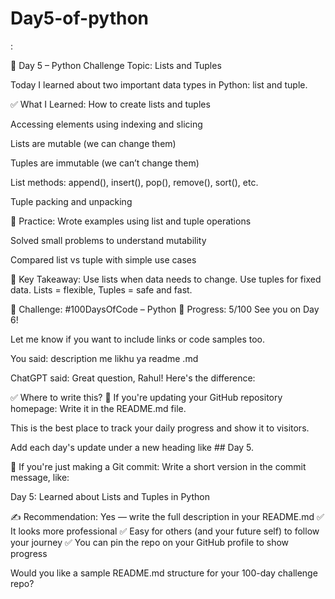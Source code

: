 # Day5-of-python
:

🐍 Day 5 – Python Challenge
Topic: Lists and Tuples

Today I learned about two important data types in Python: list and tuple.

✅ What I Learned:
How to create lists and tuples

Accessing elements using indexing and slicing

Lists are mutable (we can change them)

Tuples are immutable (we can’t change them)

List methods: append(), insert(), pop(), remove(), sort(), etc.

Tuple packing and unpacking

🔁 Practice:
Wrote examples using list and tuple operations

Solved small problems to understand mutability

Compared list vs tuple with simple use cases

🧠 Key Takeaway:
Use lists when data needs to change. Use tuples for fixed data.
Lists = flexible, Tuples = safe and fast.

📅 Challenge: #100DaysOfCode – Python
📌 Progress: 5/100
See you on Day 6!

Let me know if you want to include links or code samples too.









You said:
description me likhu ya readme .md


ChatGPT said:
Great question, Rahul! Here's the difference:

✅ Where to write this?
🔹 If you're updating your GitHub repository homepage:
Write it in the README.md file.

This is the best place to track your daily progress and show it to visitors.

Add each day's update under a new heading like ## Day 5.

🔹 If you're just making a Git commit:
Write a short version in the commit message, like:

Day 5: Learned about Lists and Tuples in Python

✍️ Recommendation:
Yes — write the full description in your README.md
✅ It looks more professional
✅ Easy for others (and your future self) to follow your journey
✅ You can pin the repo on your GitHub profile to show progress

Would you like a sample README.md structure for your 100-day challenge repo?










